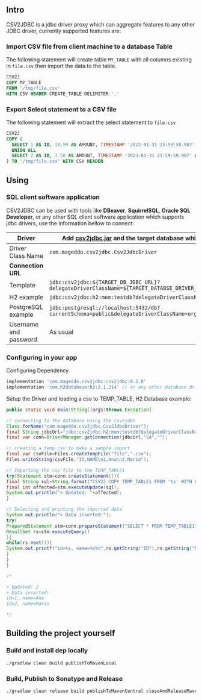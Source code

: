 ## Intro

CSV2JDBC is a jdbc driver proxy which can aggregate features to any other JDBC driver,
currently supported features are:

### Import CSV file from client machine to a database Table

The following statement will create table `MY_TABLE` with all columns existing in `file.csv` then import
the data to the table.

```sql
CSV2J
COPY MY_TABLE 
FROM '/tmp/file.csv' 
WITH CSV HEADER CREATE_TABLE DELIMITER ','
```

### Export Select statement to a CSV file

The following statement will extract the select statement to  `file.csv`

```sql
CSV2J
COPY (
  SELECT 1 AS ID, 10.99 AS AMOUNT, TIMESTAMP '2022-01-31 23:59:58.987' AS DAT_CREATION
  UNION ALL
  SELECT 2 AS ID, 7.50 AS AMOUNT, TIMESTAMP '2023-01-31 21:59:58.987' AS DAT_CREATION
) TO '/tmp/file.csv' WITH CSV HEADER
```

## Using

### SQL client software application

CSV2JDBC can be used with tools like **DBeaver**, **SquirrelSQL**, **Oracle SQL Developer**,
or any other SQL client software application which supports jdbc drivers, use the information bellow to connect:

| Driver                | Add [csv2jdbc.jar][1] and the target database which will be used                                             |
|-----------------------|--------------------------------------------------------------------------------------------------------------|
| Driver Class Name     | ```com.mageddo.csv2jdbc.Csv2JdbcDriver```                                                                    |
| **Connection URL**    |                                                                                                              |
| Template              | ```jdbc:csv2jdbc:${TARGET_DB_JDBC_URL}?delegateDriverClassName=${TARGET_DATABSE_DRIVER_CLASS_NAME}```        |
| H2 example            | ```jdbc:csv2jdbc:h2:mem:testdb?delegateDriverClassName=org.h2.Driver```                                      |
| PostgreSQL example    | ```jdbc:postgresql://localhost:5432/db?currentSchema=public&delegateDriverClassName=org.postgresql.Driver``` |
| Username and password | As usual                                                                                                     |

### Configuring in your app

Configuring Dependency

```groovy
implementation 'com.mageddo.csv2jdbc:csv2jdbc:0.2.0'
implementation 'com.h2database:h2:2.1.214' // or any other database driver you want
```

Setup the Driver and loading a csv to TEMP_TABLE, H2 Database example:

```java
public static void main(String[]args)throws Exception{

// connecting to the database using the csv2jdbc
Class.forName("com.mageddo.csv2jdbc.Csv2JdbcDriver");
final String jdbcUrl="jdbc:csv2jdbc:h2:mem:testdb?delegateDriverClassName=org.h2.Driver";
final var conn=DriverManager.getConnection(jdbcUrl,"SA","");

// creating a temp csv to make a sample import
final var csvFile=Files.createTempFile("file",".csv");
Files.writeString(csvFile,"ID,NAME\n1,Ana\n2,Mario");

// Importing the csv file to the TEMP_TABLE1
try(Statement stm=conn.createStatement()){
final String sql=String.format("CSV2J COPY TEMP_TABLE1 FROM '%s' WITH CSV HEADER CREATE_TABLE",csvFile);
final int affected=stm.executeUpdate(sql);
System.out.println("> Updated: "+affected);
}

// Selecting and printing the imported data
System.out.println("> Data inserted:");
try(
PreparedStatement stm=conn.prepareStatement("SELECT * FROM TEMP_TABLE1");
ResultSet rs=stm.executeQuery()
){
while(rs.next()){
System.out.printf("id=%s, name=%s%n",rs.getString("ID"),rs.getString("NAME"));
}
}
}

/*

> Updated: 2
> Data inserted:
id=1, name=Ana
id=2, name=Mario

*/
```

## Building the project yourself

### Build and install dep locally

```bash
./gradlew clean build publishToMavenLocal
```

### Build, Publish to Sonatype and Release

```bash
./gradlew clean release build publishToMavenCentral closeAndReleaseMavenCentralStagingRepository
```

[1]: https://oss.sonatype.org/service/local/repositories/releases/content/com/mageddo/csv2jdbc/csv2jdbc/0.2.0/csv2jdbc-0.2.0-all.jar
